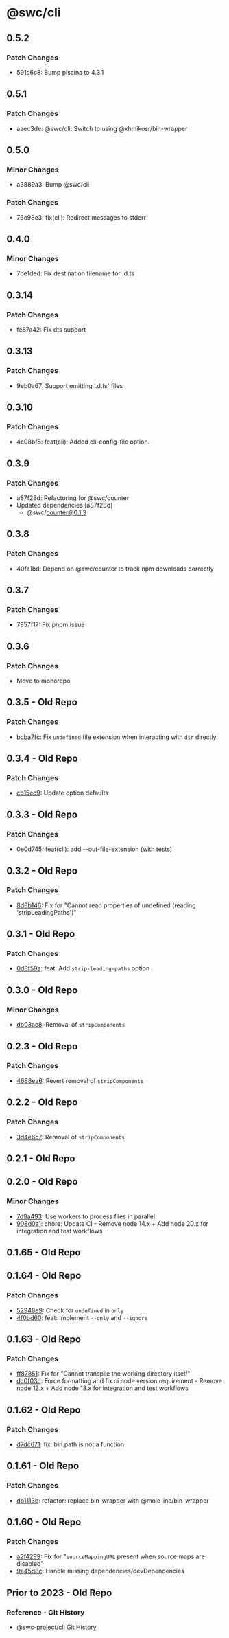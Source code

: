 # @swc/cli

## 0.5.2

### Patch Changes

-   591c6c8: Bump piscina to 4.3.1

## 0.5.1

### Patch Changes

-   aaec3de: @swc/cli: Switch to using @xhmikosr/bin-wrapper

## 0.5.0

### Minor Changes

-   a3889a3: Bump @swc/cli

### Patch Changes

-   76e98e3: fix(cli): Redirect messages to stderr

## 0.4.0

### Minor Changes

-   7be1ded: Fix destination filename for .d.ts

## 0.3.14

### Patch Changes

-   fe87a42: Fix dts support

## 0.3.13

### Patch Changes

-   9eb0a67: Support emitting '.d.ts' files

## 0.3.10

### Patch Changes

-   4c08bf8: feat(cli): Added cli-config-file option.

## 0.3.9

### Patch Changes

-   a87f28d: Refactoring for @swc/counter
-   Updated dependencies [a87f28d]
    -   @swc/counter@0.1.3

## 0.3.8

### Patch Changes

-   40fa1bd: Depend on @swc/counter to track npm downloads correctly

## 0.3.7

### Patch Changes

-   7957f17: Fix pnpm issue

## 0.3.6

### Patch Changes

-   Move to monorepo

## 0.3.5 - Old Repo

### Patch Changes

-   [bcba7fc](https://github.com/swc-project/cli/commit/bcba7fc576ea938d9f4c38fd54d63c6c1c984273): Fix `undefined` file extension when interacting with `dir` directly.

## 0.3.4 - Old Repo

### Patch Changes

-   [cb15ec9](https://github.com/swc-project/cli/commit/cb15ec9e87da3a509cd9c70485a6ce7b3ce0d47a): Update option defaults

## 0.3.3 - Old Repo

### Patch Changes

-   [0e0d745](https://github.com/swc-project/cli/commit/0e0d745c1c31d9148c2464ae624b1db012eb469e): feat(cli): add --out-file-extension (with tests)

## 0.3.2 - Old Repo

### Patch Changes

-   [8d8b146](https://github.com/swc-project/cli/commit/8d8b1461a58ed0708b66b68fc5cbd2cffe165f48): Fix for "Cannot read properties of undefined (reading 'stripLeadingPaths')"

## 0.3.1 - Old Repo

### Patch Changes

-   [0d8f59a](https://github.com/swc-project/cli/commit/0d8f59aaac4954c3e68f742bb0965343ec82d771): feat: Add `strip-leading-paths` option

## 0.3.0 - Old Repo

### Minor Changes

-   [db03ac8](https://github.com/swc-project/cli/commit/db03ac8c3e78118978fb6ab2c3a066c7b66b212e): Removal of `stripComponents`

## 0.2.3 - Old Repo

### Patch Changes

-   [4688ea6](https://github.com/swc-project/cli/commit/4688ea6c5f14db30f6ee537bf5b2cc44c39d43a3): Revert removal of `stripComponents`

## 0.2.2 - Old Repo

### Patch Changes

-   [3d4e6c7](https://github.com/swc-project/cli/commit/3d4e6c77a03a4bbb6552608463af8a7528484aa9): Removal of `stripComponents`

## 0.2.1 - Old Repo

## 0.2.0 - Old Repo

### Minor Changes

-   [7d9a493](https://github.com/swc-project/cli/commit/7d9a493ae37c716515139131ca5df5a6d0f7b97f): Use workers to process files in parallel
-   [908d0a1](https://github.com/swc-project/cli/commit/908d0a1bc07e50284ac355372fb6ac3e58b84268): chore: Update CI - Remove node 14.x + Add node 20.x for integration and test workflows

## 0.1.65 - Old Repo

## 0.1.64 - Old Repo

### Patch Changes

-   [52948e9](https://github.com/swc-project/cli/commit/52948e99f817fe2114608ead4293bf8b80a7cfc4): Check for `undefined` in `only`
-   [4f0bd60](https://github.com/swc-project/cli/commit/4f0bd60addf399a47be4f5c3f805073e2221c439): feat: Implement `--only` and `--ignore`

## 0.1.63 - Old Repo

### Patch Changes

-   [ff87851](https://github.com/swc-project/cli/commit/ff8785138706d5b6e1d36e90a58453bc1b1c5531): Fix for "Cannot transpile the working directory itself"
-   [dc0f03d](https://github.com/swc-project/cli/commit/dc0f03dfbd381d71fadf04f6e6be1f1504eb6349): Force formatting and fix ci node version requirement - Remove node 12.x + Add node 18.x for integration and test workflows

## 0.1.62 - Old Repo

### Patch Changes

-   [d7dc671](https://github.com/swc-project/cli/commit/d7dc671c7c8b5178b2babb78328434325f7197c5): fix: bin.path is not a function

## 0.1.61 - Old Repo

### Patch Changes

-   [db1113b](https://github.com/swc-project/cli/commit/db1113bfc575447b7620f6014a2983faf4b9078d): refactor: replace bin-wrapper with @mole-inc/bin-wrapper

## 0.1.60 - Old Repo

### Patch Changes

-   [a2f4299](https://github.com/swc-project/cli/commit/a2f429938db80e6e6e0f980e49b4d8b75eaa51db): Fix for "`sourceMappingURL` present when source maps are disabled"
-   [9e45d8c](https://github.com/swc-project/cli/commit/9e45d8c6f40791372e25e0c9192f45f08b5f9bdd): Handle missing dependencies/devDependencies

## Prior to 2023 - Old Repo

### Reference - Git History

-   [@swc-project/cli Git History](https://github.com/swc-project/cli/commits/main)
